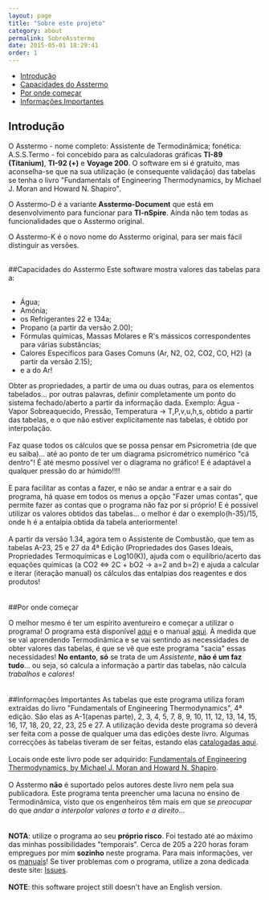 ```yaml
---
layout: page
title: "Sobre este projeto"
category: about
permalink: SobreAsstermo
date: 2015-05-01 18:29:41
order: 1
---
```


  * [Introdução](#introdução)
  * [Capacidades do Asstermo](#capacidades-do-asstermo)
  * [Por onde começar](#por-onde-começar)
  * [Informações Importantes](#informações-importantes)

## Introdução
O Asstermo - nome completo: Assistente de Termodinâmica; fonética: A.S.S.Termo - foi concebido para as calculadoras gráficas **TI-89 (Titanium)**, **TI-92 (+)** e **Voyage 200**. O software em si é gratuito, mas aconselha-se que na sua utilização (e consequente validação) das tabelas se tenha o livro "Fundamentals of Engineering Thermodynamics, by Michael J. Moran and Howard N. Shapiro".

O Asstermo-D é a variante **Asstermo-Document** que está em desenvolvimento para funcionar para **TI-nSpire**. Ainda não tem todas as funcionalidades que o Asstermo original.

O Asstermo-K é o novo nome do Asstermo original, para ser mais fácil distinguir as versões.

<br>
##Capacidades do Asstermo
Este software mostra valores das tabelas para a:<br>
<br>
<ul><li>Água;<br>
</li><li>Amónia;<br>
</li><li>os Refrigerantes 22 e 134a;<br>
</li><li>Propano (a partir da versão 2.00);<br>
</li><li>Fórmulas químicas, Massas Molares e R's mássicos correspondentes para várias substâncias;<br>
</li><li>Calores Específicos para Gases Comuns (Ar, N2, O2, CO2, CO, H2) (a partir da versão 2.15);<br>
</li><li>e a do Ar!</li></ul>

Obter as propriedades, a partir de uma ou duas outras, para os elementos tabelados... por outras palavras, definir completamente um ponto do sistema fechado/aberto a partir da informação dada. Exemplo: Água - Vapor Sobreaquecido, Pressão, Temperatura -> T,P,v,u,h,s, obtido a partir das tabelas, e o que não estiver explicitamente nas tabelas, é obtido por interpolação.<br>
<br>
Faz quase todos os cálculos que se possa pensar em Psicrometria (de que eu saiba)... até ao ponto de ter um diagrama psicrométrico numérico "cá dentro"! É até mesmo possível ver o diagrama no gráfico! E é adaptável a qualquer pressão do ar húmido!!!!<br>
<br>
E para facilitar as contas a fazer, e não se andar a entrar e a sair do programa, há quase em todos os menus a opção "Fazer umas contas", que permite fazer as contas que o programa não faz por si próprio! E é possível utilizar os valores obtidos das tabelas... o melhor é dar o exemplo(h-35)/15, onde h é a entalpia obtida da tabela anteriormente!<br>
<br>
A partir da versão 1.34, agora tem o Assistente de Combustão, que tem as tabelas A-23, 25 e 27 da 4ª Edição (Propriedades dos Gases Ideais, Propriedades Termoquímicas e Log10(K)), ajuda com o equilíbrio/acerto das equações químicas (a CO2 <=> 2C + bO2 -> a=2 and b=2) e ajuda a calcular e iterar (iteração manual) os cálculos das entalpias dos reagentes e dos produtos!<br>
<br>
<br>
##Por onde começar

O melhor mesmo é ter um espírito aventureiro e começar a utilizar o programa! O programa está disponível <a href='/Downloads'>aqui</a> e o manual <a href='/Manuais'>aqui</a>. À medida que se vai aprendendo Termodinâmica e se vai sentindo as necessidades de obter valores das tabelas, é que se vê que este programa "sacia" essas necessidades! <b>No entanto</b>, <b>só</b> se trata de um <i>Assistente</i>, <b>não é um faz tudo</b>... ou seja, só calcula a informação a partir das tabelas, não calcula <i>trabalhos</i> e <i>calores</i>!<br>
<br>
<br>
##Informações Importantes
As tabelas que este programa utiliza foram extraídas do livro "Fundamentals of Engineering Thermodynamics", 4ª edição. São elas as A-1(apenas parte), 2, 3, 4, 5, 7, 8, 9, 10, 11, 12, 13, 14, 15, 16, 17, 18, 20, 22, 23, 25 e 27. A utilização devida deste programa só deverá ser feita com a posse de qualquer uma das edições deste livro. Algumas correcções às tabelas tiveram de ser feitas, estando elas <a href='/CorreccoesTabelas'>catalogadas aqui</a>.<br>
<br>
Locais onde este livro pode ser adquirido: <a href='http://lmgtfy.com/?q=Fundamentals+of+Engineering+Thermodynamics'>Fundamentals of Engineering Thermodynamics, by Michael J. Moran and Howard N. Shapiro</a>.<br>
<br>
O Asstermo <b>não</b> é suportado pelos autores deste livro nem pela sua publicadora. Este programa tenta preencher uma lacuna no ensino de Termodinâmica, visto que os engenheiros têm mais em que se <i>preocupar</i> do que <i>andar a interpolar valores a torto e a direito</i>...<br>
<br>
<br>
<b>NOTA</b>: utilize o programa ao seu <b>próprio risco</b>. Foi testado até ao máximo das minhas possibilidades "temporais". Cerca de 205 a 220 horas foram empregues por mim <b>sozinho</b> neste programa. Para mais informações, ver os <a href='/Manuais'>manuais</a>! Se tiver problemas com o programa, utilize a zona dedicada deste site: <a href='https://github.com/asstermo/asstermo.github.io/issues'>Issues</a>.<br>
<br>
<b>NOTE</b>: this software project still doesn't have an English version.
